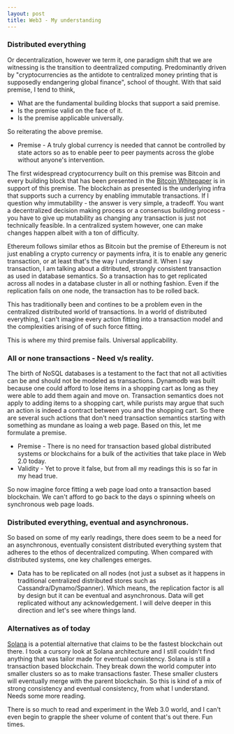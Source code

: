 ```yaml
---
layout: post
title: Web3 - My understanding
---
```


### Distributed everything
Or decentralization, however we term it, one paradigm shift that we are witnessing is the transition to deentralized computing. Predominantly driven by "cryptocurrencies as the antidote to centralized money printing that is supposedly endangering global finance", school of thought. With that said premise, I tend to think,

* What are the fundamental building blocks that support a said premise. 
* Is the premise valid on the face of it. 
* Is the premise applicable universally.

So reiterating the above premise.
* Premise - A truly global currency is needed that cannot be controlled by state actors so as to enable peer to peer payments across the globe without anyone's intervention.

The first widespread cryptocurrency built on this premise was Bitcoin and every building block that has been presented in the [Bitcoin Whitepaper]() is in support of this premise. The blockchain as presented is the underlying infra that supports such a currency by enabling immutable transactions.
If I question why immutability - the answer is very simple, a tradeoff. You want a decentralized decision making process or a consensus building process - you have to give up mutability as changing any transaction is just not technically feasible. In a centralized system however, one can make changes happen albeit with a ton of difficulty. 

Ethereum follows similar ethos as Bitcoin but the premise of Ethereum is not just enabling a crypto currency or payments infra, it is to enable any generic transaction, or at least that's the way I understand it. When I say transaction, I am talking about a ditributed, strongly consistent transaction as used in database semantics. So a transaction has to get replicated across all nodes in a database cluster in all or nothing fashion. Even if the replication fails on one node, the transaction has to be rolled back. 

This has traditionally been and contines to be a problem even in the centralized distributed world of transactions. In a world of distributed everything, I can't imagine every action fitting into a transaction model and the complexities arising of of such force fitting.

This is where my third premise fails. Universal applicability.

### All or none transactions - Need v/s reality. 

The birth of NoSQL databases is a testament to the fact that not all activities can be and should not be modeled as transactions. Dynamodb was built because one could afford to lose items in a shopping cart as long as they were able to add them again and move on. Transaction semantics does not apply to adding items to a shopping cart, while purists may argue that such an action is indeed a contract between you and the shopping cart. So there are several such actions that don't need transaction semantics starting with something as mundane as loaing a web page. 
Based on this, let me formulate a premise.

* Premise - There is no need for transaction based global distributed systems or blockchains for a bulk of the activities that take place in Web 2.0 today. 
* Validity - Yet to prove it false, but from all my readings this is so far in my head true.

So now imagine force fitting a web page load onto a transaction based blockchain. We can't afford to go back to the days o spinning wheels on synchronous web page loads.

### Distributed everything, eventual and asynchronous.

So based on some of my early readings, there does seem to be a need for an asynchronous, eventually consistent distributed everything system that adheres to the ethos of decentralized computing. When compared with distributed systems, one key challenges emerges.
* Data has to be replicated on all nodes (not just a subset as it happens in traditional centralized distributed stores such as Cassandra/Dynamo/Spanner).
Which means, the replication factor is all by design but it can be eventual and asynchronous. Data will get replicated without any acknowledgement.
I will delve deeper in this direction and let's see where things land.

### Alternatives as of today

[Solana](https://solana.com/) is a potential alternative that claims to be the fastest blockchain out there. I took a cursory look at Solana architecture and I still couldn't find anything that was tailor made for eventual consistency. Solana is still a transaction based blockchain. They break down the world computer into smaller clusters so as to make transactions faster. These smaller clusters will eventually merge with the parent blockchain. So this is kind of a mix of strong consistency and eventual consistency, from what I understand. Needs some more reading.

There is so much to read and experiment in the Web 3.0 world, and I can't even begin to grapple the sheer volume of content that's out there. Fun times.